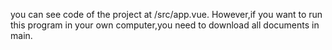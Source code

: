 you can see code of the project at /src/app.vue.
However,if you want to run this program in your own computer,you need to download all documents in main.
